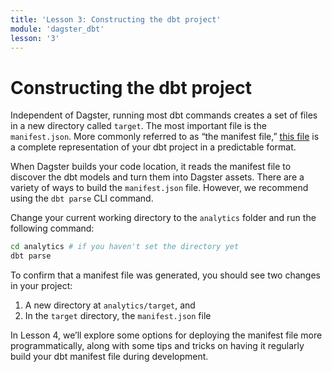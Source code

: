 ```yaml
---
title: 'Lesson 3: Constructing the dbt project'
module: 'dagster_dbt'
lesson: '3'
---
```


# Constructing the dbt project

Independent of Dagster, running most dbt commands creates a set of files in a new directory called `target`. The most important file is the `manifest.json`. More commonly referred to as “the manifest file,” [this file](https://docs.getdbt.com/reference/artifacts/manifest-json) is a complete representation of your dbt project in a predictable format.

When Dagster builds your code location, it reads the manifest file to discover the dbt models and turn them into Dagster assets. There are a variety of ways to build the `manifest.json` file. However, we recommend using the `dbt parse` CLI command.

Change your current working directory to the `analytics`  folder and run the following command:

```bash
cd analytics # if you haven't set the directory yet
dbt parse
```

To confirm that a manifest file was generated, you should see two changes in your project:

1. A new directory at `analytics/target`, and
2. In the `target` directory, the `manifest.json` file



In Lesson 4, we’ll explore some options for deploying the manifest file more programmatically, along with some tips and tricks on having it regularly build your dbt manifest file during development.